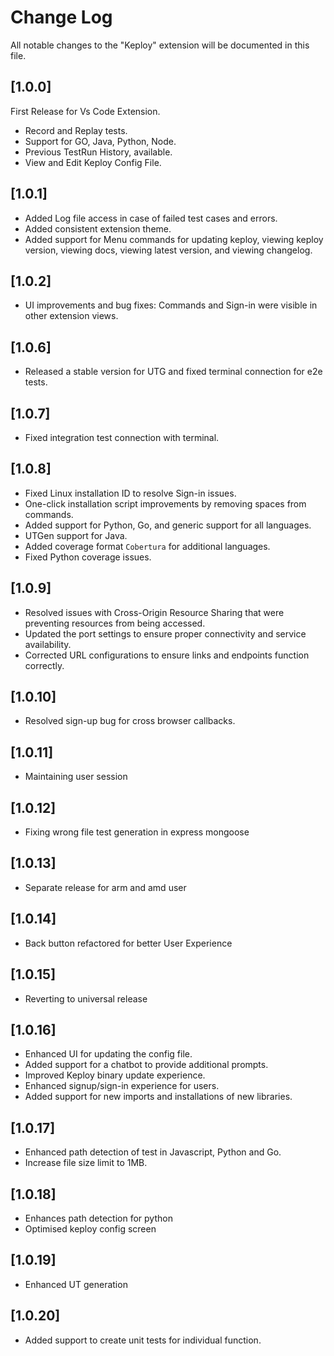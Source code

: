 # Change Log

All notable changes to the "Keploy" extension will be documented in this file.

## [1.0.0]

First Release for Vs Code Extension.

- Record and Replay tests.
- Support for GO, Java, Python, Node.
- Previous TestRun History, available.
- View and Edit Keploy Config File.

## [1.0.1]

- Added Log file access in case of failed test cases and errors.
- Added consistent extension theme.
- Added support for Menu commands for updating keploy, viewing keploy version, viewing docs, viewing latest version, and viewing changelog.

## [1.0.2]

- UI improvements and bug fixes: Commands and Sign-in were visible in other extension views.

## [1.0.6]

- Released a stable version for UTG and fixed terminal connection for e2e tests.

## [1.0.7]

- Fixed integration test connection with terminal.

## [1.0.8]

- Fixed Linux installation ID to resolve Sign-in issues.
- One-click installation script improvements by removing spaces from commands.
- Added support for Python, Go, and generic support for all languages.
- UTGen support for Java.
- Added coverage format `Cobertura` for additional languages.
- Fixed Python coverage issues.

## [1.0.9]

- Resolved issues with Cross-Origin Resource Sharing that were preventing resources from being accessed.
- Updated the port settings to ensure proper connectivity and service availability.
- Corrected URL configurations to ensure links and endpoints function correctly.

## [1.0.10]

- Resolved sign-up bug for cross browser callbacks.

## [1.0.11]

- Maintaining user session

## [1.0.12]

- Fixing wrong file test generation in express mongoose

## [1.0.13]

- Separate release for arm and amd user

## [1.0.14]

- Back button refactored for better User Experience

## [1.0.15]

- Reverting to universal release

## [1.0.16]
- Enhanced UI for updating the config file.
- Added support for a chatbot to provide additional prompts.
- Improved Keploy binary update experience.
- Enhanced signup/sign-in experience for users.
- Added support for new imports and installations of new libraries.

## [1.0.17]
- Enhanced path detection of test in Javascript, Python and Go.
- Increase file size limit to 1MB.

## [1.0.18]
- Enhances path detection for python
- Optimised keploy config screen

## [1.0.19]
- Enhanced UT generation

## [1.0.20]
- Added support to create unit tests for individual function. 
